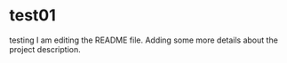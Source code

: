 # test01
testing
I am editing the README file. Adding some more details about the project description.
